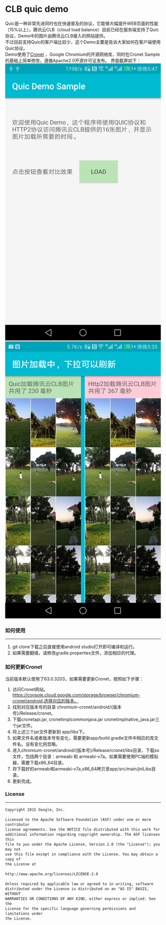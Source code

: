 CLB quic demo
===================================

Quic是一种非常先进同时也在快速普及的协议，它能够大幅提升WEB页面的性能（15%以上）。腾讯云CLB（cloud load balance）目前已经在服务端支持了Quic协议，Demo中的图片由腾讯云CLB接入的网站提供。  
不过目前支持Quic的客户端比较少，这个Demo主要是告诉大家如何在客户端使用Quic协议。  
Demo使用了[Cronet](https://chromium.googlesource.com/chromium/src/+/master/components/cronet?autodive=0%2F%2F)
，Google Chromium的开源网络库，同时在Cronet Sample的基础上简单修改，遵循Apache2.0开源许可证发布。
界面截屏如下：
![](https://github.com/lancelotluo/clb_quic_demo/blob/master/%E5%BE%AE%E4%BF%A1%E5%9B%BE%E7%89%87_20171121175153.png)
![](https://github.com/lancelotluo/clb_quic_demo/blob/master/%E5%BE%AE%E4%BF%A1%E5%9B%BE%E7%89%87_201711211751531.png)
### 如何使用
---------------
1. git clone下载之后直接使用android studio打开即可编译和运行。
2. 如果需要翻墙，请修改gradle.properties文件，添加相应的代理。

### 如何更新Cronet
当前版本默认使用了63.0.3203，如果需要更新Cronet，按照如下步骤：

1. 访问Cronet网站。https://console.cloud.google.com/storage/browser/chromium-cronet/android,选择对应的版本。
2. 找到对应版本号的目录 chromium-cronet/android/{版本号}/Release/cronet。
3. 下载cronetapi.jar, cronetimplcommonjava.jar cronetimplnative_java.jar三个jar文件。
4. 将上述三个jar文件更新到 app/libs下。
5. 如果文件名或者版本号有变化，需要更新app/build.gradle文件中相应的库文件名。没有变化则忽略。
6. 进入chromium-cronet/android/{版本号}/Release/cronet/libs目录，下载so文件，包括两个目录：armeabi 和 armeabi-v7a。如果需要使用PC端的模拟器，需要下载x86_64目录。
7. 将下载好的armeabi和armeabi-v7a,x86_64拷贝至app/src/main/jniLibs目录。
8. 更新完成。


### License
---------------

```
Copyright 2015 Google, Inc.

Licensed to the Apache Software Foundation (ASF) under one or more contributor
license agreements. See the NOTICE file distributed with this work for
additional information regarding copyright ownership. The ASF licenses this
file to you under the Apache License, Version 2.0 (the "License"); you may not
use this file except in compliance with the License. You may obtain a copy of
the License at

http://www.apache.org/licenses/LICENSE-2.0

Unless required by applicable law or agreed to in writing, software
distributed under the License is distributed on an "AS IS" BASIS, WITHOUT
WARRANTIES OR CONDITIONS OF ANY KIND, either express or implied. See the
License for the specific language governing permissions and limitations under
the License.
```
